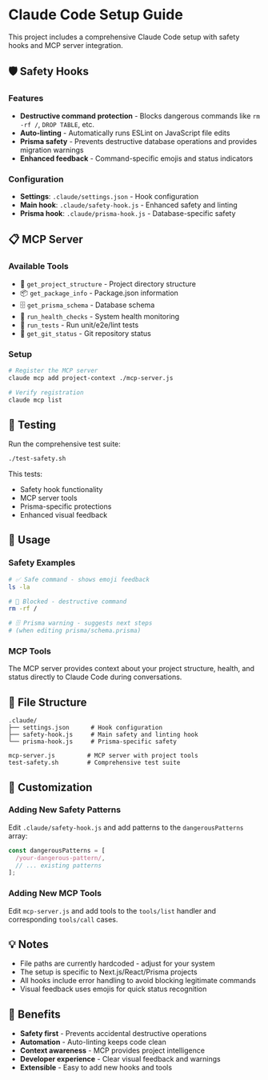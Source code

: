 # Claude Code Setup Guide

This project includes a comprehensive Claude Code setup with safety hooks and MCP server integration.

## 🛡️ Safety Hooks

### Features
- **Destructive command protection** - Blocks dangerous commands like `rm -rf /`, `DROP TABLE`, etc.
- **Auto-linting** - Automatically runs ESLint on JavaScript file edits
- **Prisma safety** - Prevents destructive database operations and provides migration warnings
- **Enhanced feedback** - Command-specific emojis and status indicators

### Configuration
- **Settings**: `.claude/settings.json` - Hook configuration
- **Main hook**: `.claude/safety-hook.js` - Enhanced safety and linting
- **Prisma hook**: `.claude/prisma-hook.js` - Database-specific safety

## 📋 MCP Server

### Available Tools
- 📂 `get_project_structure` - Project directory structure
- 📦 `get_package_info` - Package.json information
- 🗄️ `get_prisma_schema` - Database schema
- 🏥 `run_health_checks` - System health monitoring
- 🧪 `run_tests` - Run unit/e2e/lint tests
- 🌿 `get_git_status` - Git repository status

### Setup
```bash
# Register the MCP server
claude mcp add project-context ./mcp-server.js

# Verify registration
claude mcp list
```

## 🧪 Testing

Run the comprehensive test suite:
```bash
./test-safety.sh
```

This tests:
- Safety hook functionality
- MCP server tools
- Prisma-specific protections
- Enhanced visual feedback

## 🚀 Usage

### Safety Examples
```bash
# ✅ Safe command - shows emoji feedback
ls -la

# 🚨 Blocked - destructive command
rm -rf /

# 🗄️ Prisma warning - suggests next steps
# (when editing prisma/schema.prisma)
```

### MCP Tools
The MCP server provides context about your project structure, health, and status directly to Claude Code during conversations.

## 📁 File Structure

```
.claude/
├── settings.json      # Hook configuration
├── safety-hook.js     # Main safety and linting hook
└── prisma-hook.js     # Prisma-specific safety

mcp-server.js         # MCP server with project tools
test-safety.sh        # Comprehensive test suite
```

## 🔧 Customization

### Adding New Safety Patterns
Edit `.claude/safety-hook.js` and add patterns to the `dangerousPatterns` array:

```javascript
const dangerousPatterns = [
  /your-dangerous-pattern/,
  // ... existing patterns
];
```

### Adding New MCP Tools
Edit `mcp-server.js` and add tools to the `tools/list` handler and corresponding `tools/call` cases.

## 💡 Notes

- File paths are currently hardcoded - adjust for your system
- The setup is specific to Next.js/React/Prisma projects
- All hooks include error handling to avoid blocking legitimate commands
- Visual feedback uses emojis for quick status recognition

## 🎯 Benefits

- **Safety first** - Prevents accidental destructive operations
- **Automation** - Auto-linting keeps code clean
- **Context awareness** - MCP provides project intelligence
- **Developer experience** - Clear visual feedback and warnings
- **Extensible** - Easy to add new hooks and tools